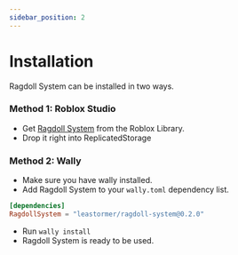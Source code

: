 ```yaml
---
sidebar_position: 2
---
```


# Installation
Ragdoll System can be installed in two ways.

### Method 1: Roblox Studio

- Get [Ragdoll System](https://create.roblox.com/marketplace/asset/13949224115/RagdollSystem) from the Roblox Library.
- Drop it right into ReplicatedStorage

### Method 2: Wally

- Make sure you have wally installed.
- Add Ragdoll System to your `wally.toml` dependency list.

```toml title="wally.toml"
[dependencies]
RagdollSystem = "leastormer/ragdoll-system@0.2.0"
```

- Run `wally install`
- Ragdoll System is ready to be used.